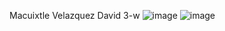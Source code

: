 Macuixtle Velazquez David 3-w
![image](https://github.com/user-attachments/assets/49339b67-c78a-44b9-aca2-32524d01ee17)
![image](https://github.com/user-attachments/assets/455beff5-d711-47b0-97fb-1ae081df1953)
